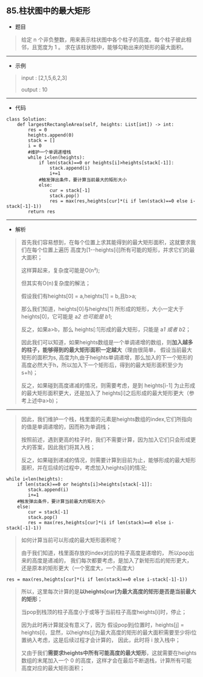 85.柱状图中的最大矩形
----------
- 题目
> 给定 n 个非负整数，用来表示柱状图中各个柱子的高度。每个柱子彼此相邻，且宽度为 1 。
> 求在该柱状图中，能够勾勒出来的矩形的最大面积。
>
----------
- 示例
> input : [2,1,5,6,2,3]
>
> output : 10
----------
 - 代码
>
    class Solution:
        def largestRectangleArea(self, heights: List[int]) -> int:
            res = 0
            heights.append(0)
            stack = []
            i = 0
            #维护一个单调递增栈
            while i<len(heights):
                if len(stack)==0 or heights[i]>heights[stack[-1]]:
                    stack.append(i)
                    i+=1
                #触发弹出条件，要计算当前最大的矩形大小
                else:
                    cur = stack[-1]
                    stack.pop()
                    res = max(res,heights[cur]*(i if len(stack)==0 else i-stack[-1]-1))
            return res
----------
- 解析
> 首先我们容易想到，在每个位置上求其能得到的最大矩形面积，这就要求我们在每个位置上遍历 高度为[1--heights[i]]所有可能的矩形，并求它们的最大面积；
> 
> 这样算起来，复杂度可能是O(n²);
>
> 但其实有O(n)复杂度的解法；
>
> 假设我们有heights[0] = a,heights[1] = b,且b>a;
>
> 那么我们知道，heights[0]与heights[1] 所形成的矩形，大小一定大于 heights[0]，它可能是 a*2 也可能是 b*1;
>
> 反之，如果a>b，那么 heights[:1]形成的最大矩形，只能是 a*1 或者 b*2；
>
> 因此我们可以知道，如果heights数组是一个单调递增的数组，则**加入越多的柱子，能够得到的最大矩形面积一定越大**（理由很简单，
> 假设当前最大矩形的面积为s, 高度为h,由于heights单调递增，那么加入的下一个矩形的高度必然大于h，所以加入下一个矩形后，得到的最大矩形面积至少为s+h)；
>
> 反之，如果碰到高度递减的情况，则需要考虑，是到 heights[i-1] 为止形成的最大矩形面积更大，还是加入了 heights[i]之后形成的最大矩形更大（参考上述中a>b)；
>
----------
> 因此，我们维护一个栈，栈里面的元素是heights数组的index,它们所指向的值是单调递增的，因而称为单调栈；
>
> 按照前述，遇到更高的柱子时，我们不需要计算，因为加入它们只会形成更大的答案，因此我们将其入栈；
>
> 反之，如果碰到递减的情况，则需要计算到目前为止，能够形成的最大矩形面积，并在后续的过程中，考虑加入heights[i]的情况;
>
    while i<len(heights):
        if len(stack)==0 or heights[i]>heights[stack[-1]]:
            stack.append(i)
            i+=1
        #触发弹出条件，要计算当前最大的矩形大小
        else:
            cur = stack[-1]
            stack.pop()
            res = max(res,heights[cur]*(i if len(stack)==0 else i-stack[-1]-1))
> 如何计算当前可以形成的最大矩形面积呢？
>
> 由于我们知道，栈里面存放的index对应的柱子高度是递增的，
> 所以pop出来的高度是递减的，
> 我们每次都要考虑，是加入了新矩形后的矩形更大，还是原本的矩形更大（一个宽度大，一个高度大）
>
    res = max(res,heights[cur]*(i if len(stack)==0 else i-stack[-1]-1))
>
> 所以，这里每次计算的是**以heights[cur]为最大高度的矩形是否是当前最大的矩形**；
>
> 当pop到栈顶的柱子高度小于或等于当前柱子高度heights[i]时，停止；
>
> 因为此时再计算就没有意义了，因为
> 假设pop到j位置时，heights[j] = heights[i]，显然，以heights[j]为最大高度的矩形的最大面积需要至少将i位置纳入考虑，这是后续过程才会计算的，
> 因此，此时将 i 放入栈中；
>
> 又由于我们**需要求heights中所有可能高度的最大矩形**，这就需要在heights数组的末尾加入一个 0 的高度，这样才会在最后不断退栈，计算所有可能高度对应的最大矩形面积；